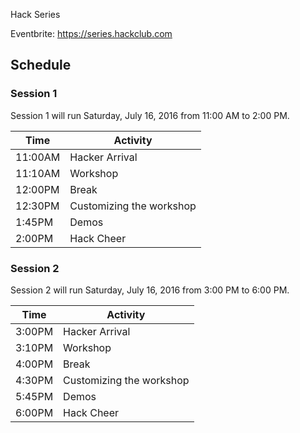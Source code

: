 Hack Series

Eventbrite: https://series.hackclub.com

## Schedule

### Session 1

Session 1 will run Saturday, July 16, 2016 from 11:00 AM to 2:00 PM.

| Time    | Activity                 |
| ----    | ------------------------ |
| 11:00AM | Hacker Arrival           |
| 11:10AM | Workshop                 |
| 12:00PM | Break                    |
| 12:30PM | Customizing the workshop |
| 1:45PM  | Demos                    |
| 2:00PM  | Hack Cheer               |

### Session 2

Session 2 will run Saturday, July 16, 2016 from 3:00 PM to 6:00 PM.

| Time   | Activity                 |
| ----   | ------------------------ |
| 3:00PM | Hacker Arrival           |
| 3:10PM | Workshop                 |
| 4:00PM | Break                    |
| 4:30PM | Customizing the workshop |
| 5:45PM | Demos                    |
| 6:00PM | Hack Cheer               |
